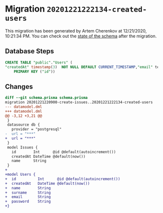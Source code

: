 # Migration `20201221222134-created-users`

This migration has been generated by Artem Cherenkov at 12/21/2020, 10:21:34 PM.
You can check out the [state of the schema](./schema.prisma) after the migration.

## Database Steps

```sql
CREATE TABLE "public"."Users" (
"createdAt" timestamp(3)  NOT NULL DEFAULT CURRENT_TIMESTAMP,"email" text  NOT NULL ,"id" SERIAL,"name" text  NOT NULL ,"password" text  NOT NULL ,"surname" text  NOT NULL ,
    PRIMARY KEY ("id"))
```

## Changes

```diff
diff --git schema.prisma schema.prisma
migration 20201221220900-create-issues..20201221222134-created-users
--- datamodel.dml
+++ datamodel.dml
@@ -3,12 +3,21 @@
 }
 datasource db {
   provider = "postgresql"
-  url = "***"
+  url = "***"
 }
 model Issues {
   id        Int      @id @default(autoincrement())
   createdAt DateTime @default(now())
   name      String
 }
+
+model Users {
+  id          Int      @id @default(autoincrement())
+  createdAt   DateTime @default(now())
+  name        String
+  surname     String
+  email       String
+  password    String
+}
```


